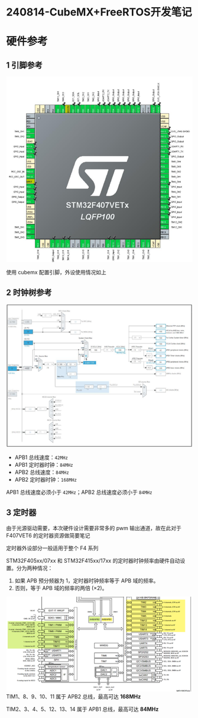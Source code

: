 # 240814-CubeMX+FreeRTOS开发笔记

# 硬件参考

## 1 引脚参考

![](240814-CubeMX+FreeRTOS开发笔记/image-20240814174016515.png)

使用 cubemx 配置引脚，外设使用情况如上

## 2 时钟树参考

![](240814-CubeMX+FreeRTOS开发笔记/image-20240814180226032.png)


- APB1 总线速度：`42MHz`
- APB1 定时器时钟：`84MHz`
- APB2 总线速度：`84MHz`
- APB2 定时器时钟：`168MHz`

APB1 总线速度必须小于 `42MHz`；APB2 总线速度必须小于 `84MHz`

## 3 定时器

由于光源驱动需要，本次硬件设计需要非常多的 pwm 输出通道，故在此对于 F407VET6 的定时器资源做简要笔记

定时器外设部分一般适用于整个 F4 系列

STM32F405xx/07xx 和 STM32F415xx/17xx 的定时器时钟频率由硬件自动设置。分为两种情况：

1. 如果 APB 预分频器为 1，定时器时钟频率等于 APB 域的频率。 
2. 否则，等于 APB 域的频率的两倍 (×2)。


![](240814-CubeMX+FreeRTOS开发笔记/image-20240814181005083.png)
TIM1、8、9、10、11 属于 APB2 总线，最高可达 **168MHz**

TIM2、3、4、5、12、13、14 属于 APB1 总线，最高可达 **84MHz**




